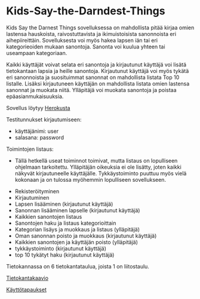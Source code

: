 # Kids-Say-the-Darndest-Things

Kids Say the Darnest Things sovelluksessa on mahdollista pitää kirjaa omien lastensa hauskoista, raivostuttavista ja ikimuistoisista sanonnoista eri aihepiireittäin. Sovelluksesta voi myös hakea lapsen iän tai eri kategorieoiden mukaan sanontoja. Sanonta voi kuulua yhteen tai useampaan kategoriaan. 

Kaikki käyttäjät voivat selata eri sanontoja ja kirjautunut käyttäjä voi lisätä tietokantaan lapsia ja heille sanontoja. Kirjautunut käyttäjä voi myös tykätä eri sanonnoista ja suosituimmat sanonnat on mahdollista listata Top 10 listalle. Lisäksi kirjautuneen käyttäjän on mahdollista listata omien lastensa sanonnat ja muokata niitä. Ylläpitäjä voi muokata sanontoja ja poistaa epäasianmukaisuuksia. 

Sovellus löytyy [Herokusta](https://kidssaythedarnestthings.herokuapp.com/)

Testitunnukset kirjautumiseen:

- käyttäjänimi: user
- salasana: password

Toimintojen listaus:

* Tällä hetkellä useat toiminnot toimivat, mutta listaus on lopulliseen ohjelmaan tarkoitettu. Ylläpitäjän oikeuksia ei ole lisätty, joten kaikki näkyvät kirjautuneelle käyttäjälle. Tykkäystoiminto puuttuu myös vielä kokonaan ja on tulossa myöhemmin lopulliseen sovellukseen. 

- Rekisteröityminen
- Kirjautuminen
- Lapsen lisääminen (kirjautunut käyttäjä)
- Sanonnan lisääminen lapselle (kirjautunut käyttäjä)
- Kaikkien sanontojen listaus 
- Sanontojen haku ja listaus kategorioittain
- Kategorian lisäys ja muokkaus ja listaus (ylläpitäjä)
- Oman sanonnan poisto ja muokkaus  (kirjautunut käyttäjä)
- Kaikkien sanontojen ja käyttäjän poisto (ylläpitäjä)
- tykkäystoiminto (kirjautunut käyttäjä)
- top 10 tykätyt haku (kirjautunut käyttäjä)


Tietokannassa on 6 tietokantataulua, joista 1 on liitostaulu. 

[Tietokantakaavio](https://github.com/millalin/Kids-Say-the-Darndest-Things/blob/master/documentation/tietokantakaavio.png)

[Käyttötapaukset](https://github.com/millalin/Kids-Say-the-Darndest-Things/blob/master/documentation/kayttotapaukset.md)
